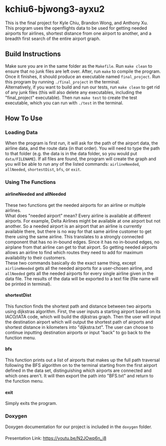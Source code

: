 # kchiu6-bjwong3-ayxu2
This is the final project for Kyle Chiu, Brandon Wong, and Anthony Xu. <br/>This program uses the openflights data to be used for getting needed airports for airlines, shortest distance from one airport to another, and a breadth first search of the entire airport graph. 

## Build Instructions
Make sure you are in the same folder as the `Makefile`. Run `make clean` to ensure that no junk files are left over. After, run `make` to compile the program. Once it finishes, it should produce an executable named `final_project`. Run this program by running `./final_project` in the terminal. <br/>
Alternatively, if you want to build and run our tests, run `make clean` to get rid of any junk files (this will also delete any executables, including the "final_project" executable). Then run `make test` to create the test executable, which you can run with `./test` in the terminal.

## How To Use
### Loading Data
When the program is first run, it will ask for the path of the airport data, the airline data, and the route data (in that order). You will need to type the path to that folder (e.g. the data is in the data folder, so you would put `data/FILENAME`). If all files are found, the program will create the graph and you will be able to run any of the listed commands: `airlineNeeded`, `allNeeded`, `shortestDist`, `bfs`, or `exit`.

### Using The Functions
#### airlineNeeded and allNeeded
These two functions get the needed airports for an airline or multiple airlines. <br/>
What does "needed airport" mean? Every airline is available at different airports. For example, Delta Airlines might be available at one airport but not another. So a needed airport is an airport that an airline is currently available there, but there is no way for that same airline customer to get there using the same airline. This translates to a strongly connected component that has no in-bound edges. Since it has no in-bound edges, no airplane from that airline can get to that airport. So getting needed airports allows an airline to find which routes they need to add for maximum availability to their customers.<br/>
These two commands basically do the exact same thing, except `airlineNeeded` gets all the needed airports for a user-chosen airline, and `allNeeded` gets all the needed airports for every single airline given in the data file. The results of the data will be exported to a text file (file name will be printed in terminal). 

#### shortestDist
This function finds the shortest path and distance between two airports using dijkstras algorithm. First, the user inputs a starting airport based on its IACO/IATA code, which will build the dijkstras graph. Then the user will input the destination airport which will output the shortest path of airports and shortest distance in kilometers into "dijkstra.txt". The user can choose to continue inputting destination airports or input "back" to go back to the function menu.

#### bfs
This function prints out a list of airports that makes up the full path traversal following the BFS algorithm on to the terminal starting from the first airport defined in the data set, distinguishing which airports are connected and which ones aren't. It will then export the path into "BFS.txt" and return to the function menu.

#### exit
Simply exits the program. 

### Doxygen
Doxygen documentation for our project is included in the `doxygen` folder.

####
Presentation Link: https://youtu.be/N2JOwp6n_j8
